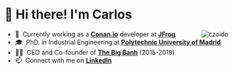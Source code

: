 <h1 align="left"> 👋 Hi there! I'm Carlos</h1>

<a>
  <img src="https://github-readme-stats.vercel.app/api?username=czoido&count_private=true&show_icons=true&bg_color=0D1117&theme=dracula&hide_border=true&include_all_commits=true" alt="czoido" align="right" />
</a>

- 🔭 &nbsp;Currently working as a **[Conan.io]** developer at **[JFrog]**
- 🎓 &nbsp;PhD. in Industrial Engineering at **[Polytechnic University of Madrid]**
- 👨‍🍳 &nbsp;CEO and Co-founder of **[The Big Banh]** (2015-2019)
- 📫 &nbsp;Connect with me on **[LinkedIn]**

<!-- links -->

[Conan.io]: https://github.com/conan-io "Conan Github Home"
[JFrog]: https://jfrog.com/ "JFrog Home"
[Polytechnic University of Madrid]: https://www.upm.es/ "Polytechnic University of Madrid Home"
[The Big Banh]: http://www.thebigbanh.com/ "The Big Banh"
[LinkedIn]: https://www.linkedin.com/in/czoido/ "Carlos Zoido LinkedIn"
